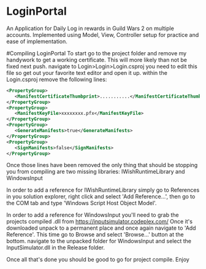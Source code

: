 # LoginPortal
An Application for Daily Log in rewards in Guild Wars 2 on multiple accounts. Implemented using Model, View, Controller setup for practice and ease of implementation.

#Compiling LoginPortal
To start go to the project folder and remove my handywork to get a working certificate. This will more likely than not be fixed next push.
navigate to Login>Login>Login.csproj
you need to edit this file so get out your favorite text editor and open it up.
within the Login.csproj remove the following lines:

```xml
<PropertyGroup>
   <ManifestCertificateThumbprint>...........</ManifestCertificateThumbprint>
</PropertyGroup>
<PropertyGroup>
   <ManifestKeyFile>xxxxxxxx.pfx</ManifestKeyFile>
</PropertyGroup>
<PropertyGroup>
   <GenerateManifests>true</GenerateManifests>
</PropertyGroup>
<PropertyGroup>
   <SignManifests>false</SignManifests>
</PropertyGroup>
```
Once those lines have been removed the only thing that should be stopping you from compiling are two missing libraries: IWishRuntimeLibrary and WindowsInput

In order to add a reference for IWishRuntimeLibrary simply go to References in you solution explorer, right click and select 'Add Reference...', then go to the COM tab and type 'Windows Script Host Object Model'.

In order to add a reference for WindowsInput you'll need to grab the projects compiled .dll from 
https://inputsimulator.codeplex.com/
Once it's downloaded unpack to a permanent place and once again navigate to 'Add Reference'. This time go to Browse and select 'Browse...' button at the bottom. navigate to the unpacked folder for WindowsInput and select the InputSimulator.dll in the Release folder.

Once all that's done you should be good to go for project compile. Enjoy

